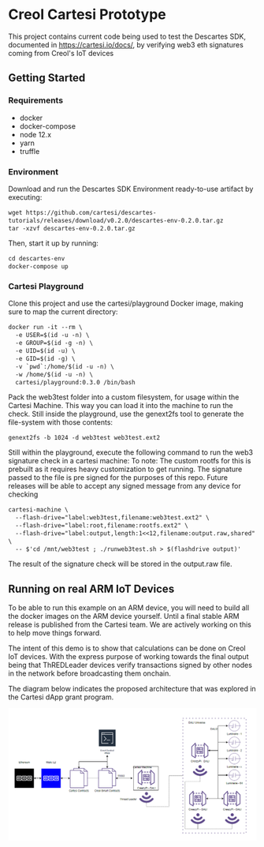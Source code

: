 # Creol Cartesi Prototype

This project contains current code being used to test the Descartes SDK, documented in https://cartesi.io/docs/, by verifying web3 eth signatures coming from Creol's IoT devices

## Getting Started

### Requirements

- docker
- docker-compose
- node 12.x
- yarn
- truffle

### Environment

Download and run the Descartes SDK Environment ready-to-use artifact by executing:

```
wget https://github.com/cartesi/descartes-tutorials/releases/download/v0.2.0/descartes-env-0.2.0.tar.gz
tar -xzvf descartes-env-0.2.0.tar.gz
```
Then, start it up by running:

```
cd descartes-env
docker-compose up
```

### Cartesi Playground

Clone this project and use the cartesi/playground Docker image, making sure to map the current directory:

```
docker run -it --rm \
  -e USER=$(id -u -n) \
  -e GROUP=$(id -g -n) \
  -e UID=$(id -u) \
  -e GID=$(id -g) \
  -v `pwd`:/home/$(id -u -n) \
  -w /home/$(id -u -n) \
  cartesi/playground:0.3.0 /bin/bash
```
  
Pack the web3test folder into a custom filesystem, for usage within the Cartesi Machine.
This way you can load it into the machine to run the check.
Still inside the playground, use the genext2fs tool to generate the file-system with those contents:

```
genext2fs -b 1024 -d web3test web3test.ext2
```

Still within the playground, execute the following command to run the web3 signature check in a cartesi machine:
To note: The custom rootfs for this is prebuilt as it requires heavy customization to get running. The signature passed to the file is pre signed for the purposes of this repo. Future releases will be able to accept any signed message from any device for checking
```
cartesi-machine \
  --flash-drive="label:web3test,filename:web3test.ext2" \
  --flash-drive="label:root,filename:rootfs.ext2" \
  --flash-drive="label:output,length:1<<12,filename:output.raw,shared" \
  -- $'cd /mnt/web3test ; ./runweb3test.sh > $(flashdrive output)'
```

The result of the signature check will be stored in the output.raw file.


## Running on real ARM IoT Devices

To be able to run this example on an ARM device, you will need to build all the docker images on the ARM device yourself. Until a final stable ARM release is published from the Cartesi team. We are actively working on this to help move things forward.

The intent of this demo is to show that calculations can be done on Creol IoT devices. With the express purpose of working towards the final output being that ThREDLeader devices verify transactions signed by other nodes in the network before broadcasting them onchain.

The diagram below indicates the proposed architecture that was explored in the Cartesi dApp grant program.

![Creol-Cartesi-Diagram](https://github.com/creol-io/creol-cartesi-prototype/blob/main/creol-cartesi-diagram.PNG "Creol Cartesi Diagram")
